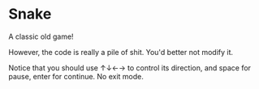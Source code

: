 # Snake
A classic old game!

However, the code is really a pile of shit. You'd better not modify it.

Notice that you should use ↑↓←→ to control its direction, and space for pause, enter for continue. No exit mode.
